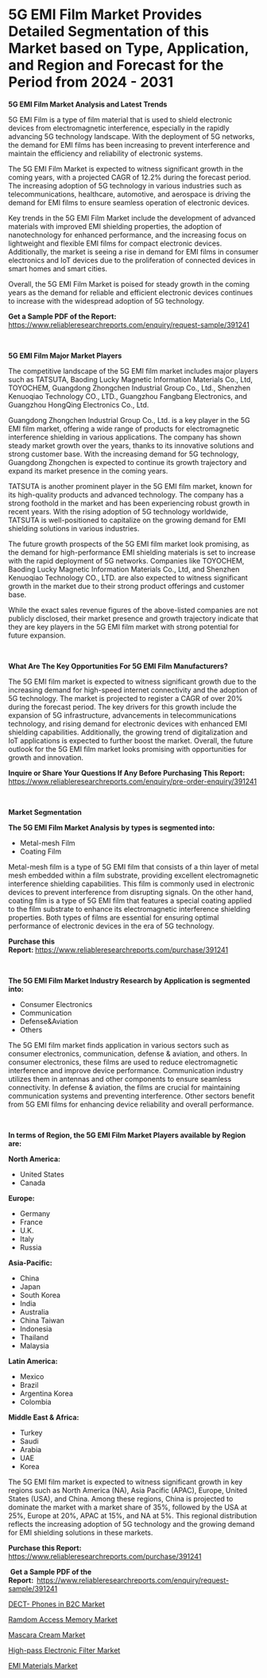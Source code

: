 <p><h1>5G EMI Film Market Provides Detailed Segmentation of this Market based on Type, Application, and Region and Forecast for the Period from 2024 - 2031</h1></p><p><strong>5G EMI Film Market Analysis and Latest Trends</strong></p>
<p><p>5G EMI Film is a type of film material that is used to shield electronic devices from electromagnetic interference, especially in the rapidly advancing 5G technology landscape. With the deployment of 5G networks, the demand for EMI films has been increasing to prevent interference and maintain the efficiency and reliability of electronic systems.</p><p>The 5G EMI Film Market is expected to witness significant growth in the coming years, with a projected CAGR of 12.2% during the forecast period. The increasing adoption of 5G technology in various industries such as telecommunications, healthcare, automotive, and aerospace is driving the demand for EMI films to ensure seamless operation of electronic devices.</p><p>Key trends in the 5G EMI Film Market include the development of advanced materials with improved EMI shielding properties, the adoption of nanotechnology for enhanced performance, and the increasing focus on lightweight and flexible EMI films for compact electronic devices. Additionally, the market is seeing a rise in demand for EMI films in consumer electronics and IoT devices due to the proliferation of connected devices in smart homes and smart cities.</p><p>Overall, the 5G EMI Film Market is poised for steady growth in the coming years as the demand for reliable and efficient electronic devices continues to increase with the widespread adoption of 5G technology.</p></p>
<p><strong>Get a Sample PDF of the Report:&nbsp;</strong> <a href="https://www.reliableresearchreports.com/enquiry/request-sample/391241">https://www.reliableresearchreports.com/enquiry/request-sample/391241</a></p>
<p>&nbsp;</p>
<p><strong>5G EMI Film Major Market Players</strong></p>
<p><p>The competitive landscape of the 5G EMI film market includes major players such as TATSUTA, Baoding Lucky Magnetic Information Materials Co., Ltd, TOYOCHEM, Guangdong Zhongchen Industrial Group Co., Ltd., Shenzhen Kenuoqiao Technology CO., LTD., Guangzhou Fangbang Electronics, and Guangzhou HongQing Electronics Co., Ltd.</p><p>Guangdong Zhongchen Industrial Group Co., Ltd. is a key player in the 5G EMI film market, offering a wide range of products for electromagnetic interference shielding in various applications. The company has shown steady market growth over the years, thanks to its innovative solutions and strong customer base. With the increasing demand for 5G technology, Guangdong Zhongchen is expected to continue its growth trajectory and expand its market presence in the coming years.</p><p>TATSUTA is another prominent player in the 5G EMI film market, known for its high-quality products and advanced technology. The company has a strong foothold in the market and has been experiencing robust growth in recent years. With the rising adoption of 5G technology worldwide, TATSUTA is well-positioned to capitalize on the growing demand for EMI shielding solutions in various industries.</p><p>The future growth prospects of the 5G EMI film market look promising, as the demand for high-performance EMI shielding materials is set to increase with the rapid deployment of 5G networks. Companies like TOYOCHEM, Baoding Lucky Magnetic Information Materials Co., Ltd, and Shenzhen Kenuoqiao Technology CO., LTD. are also expected to witness significant growth in the market due to their strong product offerings and customer base.</p><p>While the exact sales revenue figures of the above-listed companies are not publicly disclosed, their market presence and growth trajectory indicate that they are key players in the 5G EMI film market with strong potential for future expansion.</p></p>
<p>&nbsp;</p>
<p><strong>What Are The Key Opportunities For 5G EMI Film Manufacturers?</strong></p>
<p><p>The 5G EMI film market is expected to witness significant growth due to the increasing demand for high-speed internet connectivity and the adoption of 5G technology. The market is projected to register a CAGR of over 20% during the forecast period. The key drivers for this growth include the expansion of 5G infrastructure, advancements in telecommunications technology, and rising demand for electronic devices with enhanced EMI shielding capabilities. Additionally, the growing trend of digitalization and IoT applications is expected to further boost the market. Overall, the future outlook for the 5G EMI film market looks promising with opportunities for growth and innovation.</p></p>
<p><strong>Inquire or Share Your Questions If Any Before Purchasing This Report:</strong> <a href="https://www.reliableresearchreports.com/enquiry/pre-order-enquiry/391241">https://www.reliableresearchreports.com/enquiry/pre-order-enquiry/391241</a></p>
<p>&nbsp;</p>
<p><strong>Market Segmentation</strong></p>
<p><strong>The 5G EMI Film Market Analysis by types is segmented into:</strong></p>
<p><ul><li>Metal-mesh Film</li><li>Coating Film</li></ul></p>
<p><p>Metal-mesh film is a type of 5G EMI film that consists of a thin layer of metal mesh embedded within a film substrate, providing excellent electromagnetic interference shielding capabilities. This film is commonly used in electronic devices to prevent interference from disrupting signals. On the other hand, coating film is a type of 5G EMI film that features a special coating applied to the film substrate to enhance its electromagnetic interference shielding properties. Both types of films are essential for ensuring optimal performance of electronic devices in the era of 5G technology.</p></p>
<p><strong>Purchase this Report:&nbsp;</strong><a href="https://www.reliableresearchreports.com/purchase/391241">https://www.reliableresearchreports.com/purchase/391241</a></p>
<p>&nbsp;</p>
<p><strong>The 5G EMI Film Market Industry Research by Application is segmented into:</strong></p>
<p><ul><li>Consumer Electronics</li><li>Communication</li><li>Defense&Aviation</li><li>Others</li></ul></p>
<p><p>The 5G EMI film market finds application in various sectors such as consumer electronics, communication, defense & aviation, and others. In consumer electronics, these films are used to reduce electromagnetic interference and improve device performance. Communication industry utilizes them in antennas and other components to ensure seamless connectivity. In defense & aviation, the films are crucial for maintaining communication systems and preventing interference. Other sectors benefit from 5G EMI films for enhancing device reliability and overall performance.</p></p>
<p>&nbsp;</p>
<p><strong>In terms of Region, the 5G EMI Film Market Players available by Region are:</strong></p>
<p>
    <p> <strong> North America: </strong>
        <ul>
            <li>United States</li>
            <li>Canada</li>
        </ul>
        </p> 
    <p> <strong> Europe: </strong>
        <ul>
            <li>Germany</li>
            <li>France</li>
            <li>U.K.</li>
            <li>Italy</li>
            <li>Russia</li>
        </ul>
        </p> 
    <p> <strong> Asia-Pacific: </strong>
        <ul>
            <li>China</li>
            <li>Japan</li>
            <li>South Korea</li>
            <li>India</li>
            <li>Australia</li>
            <li>China Taiwan</li>
            <li>Indonesia</li>
            <li>Thailand</li>
            <li>Malaysia</li>
        </ul>
        </p> 
    <p> <strong> Latin America: </strong>
        <ul>
            <li>Mexico</li>
            <li>Brazil</li>
            <li>Argentina Korea</li>
            <li>Colombia</li>
        </ul>
        </p> 
    <p> <strong> Middle East & Africa: </strong>
        <ul>
            <li>Turkey</li>
            <li>Saudi</li>
            <li>Arabia</li>
            <li>UAE</li>
            <li>Korea</li>
        </ul>
    </p>
    </p>
<p><p>The 5G EMI film market is expected to witness significant growth in key regions such as North America (NA), Asia Pacific (APAC), Europe, United States (USA), and China. Among these regions, China is projected to dominate the market with a market share of 35%, followed by the USA at 25%, Europe at 20%, APAC at 15%, and NA at 5%. This regional distribution reflects the increasing adoption of 5G technology and the growing demand for EMI shielding solutions in these markets.</p></p>
<p><strong>Purchase this Report: </strong><a href="https://www.reliableresearchreports.com/purchase/391241">https://www.reliableresearchreports.com/purchase/391241</a></p>
<p>&nbsp;<strong>Get a Sample PDF of the Report:&nbsp;&nbsp;</strong><a href="https://www.reliableresearchreports.com/enquiry/request-sample/391241">https://www.reliableresearchreports.com/enquiry/request-sample/391241</a></p>
<p><strong></strong></p>
<p><p><a href="https://angry-finch-aaf.notion.site/DECT-Phones-in-B2C-Market-Analysis-Examines-its-Scope-on-Growth-Opportunities-and-Forecasted-Trend-be133c9edb6b41c4bb5ac2782f0cb424">DECT- Phones in B2C Market</a></p><p><a href="https://view.publitas.com/reportprime-1/ramdom-access-memory-market-research-report-reveals-the-latest-trends-and-opportunities-of-this-market-for-period-from-2024-2031/">Ramdom Access Memory Market</a></p><p><a href="https://view.publitas.com/reportprime-1/mascara-cream-market-size-share-trends-analysis-report-by-application-regional-outlook-competitive-strategies-and-segment-forecasts-2024-2031/">Mascara Cream Market</a></p><p><a href="https://chivalrous-flock-a86.notion.site/High-pass-Electronic-Filter-Market-Provides-a-Comprehensive-Analysis-Including-a-Macro-Overview-of-t-39fc8555b64e4e07b77c5e9aaf2a3ba7">High-pass Electronic Filter Market</a></p><p><a href="https://github.com/singletonthaxterkelliehr2df/Market-Research-Report-List-1/blob/main/emi-materials-market.md">EMI Materials Market</a></p></p>
